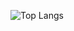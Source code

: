 ![Top Langs](https://github-readme-stats.vercel.app/api/top-langs/?username=emsar69&hide=javascript,c++,nodejs,&theme=dark)
